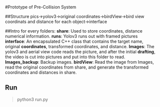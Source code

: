 #Prototype of Pre-Collision System

##Structure
pics->yolov3->original coordinates->birdView->bird view coordinats and distance for each object->interface

##Intro for every folders:
**share**: Used to store coordinates, distance numerical information.
**runs**: Yolov3 runs out with framed pictures
**interface**: An encapsulated C++ class that contains the target name, original **coordinates**, transformed coordinates, and distance.
**Images**: The yolov3 and aerial view code reads the picture, and after the initial **drafting**, the video is cut into pictures and put into this folder to read.
**Images_backup**: Backup images.
**birdView**: Read the image from Images, read the original coordinates from share, and generate the transformed coordinates and distances in share.

## Run
>python3 run.py
